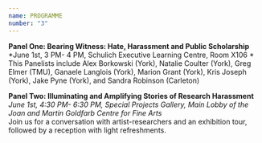 ```yaml
---
name: PROGRAMME
number: "3"
---
```

**Panel One: Bearing Witness: Hate, Harassment and Public Scholarship**
*June 1st, 3 PM- 4 PM, Schulich Executive Learning Centre, Room X106 *
This Panelists include Alex Borkowski (York), Natalie Coulter (York), Greg Elmer (TMU), Ganaele Langlois (York), Marion Grant (York), Kris Joseph (York), Jake Pyne (York), and Sandra Robinson (Carleton)
 
**Panel Two: Illuminating and Amplifying Stories of Research Harassment**
*June 1st, 4:30 PM- 6:30 PM, Special Projects Gallery, Main Lobby of the Joan and Martin Goldfarb Centre for Fine Arts*  
Join us for a conversation with artist-researchers and an exhibition tour, followed by a reception with light refreshments. 

